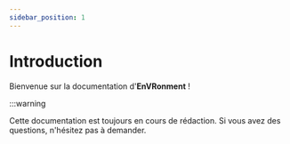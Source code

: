 ```yaml
---
sidebar_position: 1
---
```


# Introduction

Bienvenue sur la documentation d'**EnVRonment** !

:::warning

Cette documentation est toujours en cours de rédaction. Si vous avez des questions, n'hésitez pas à demander.
